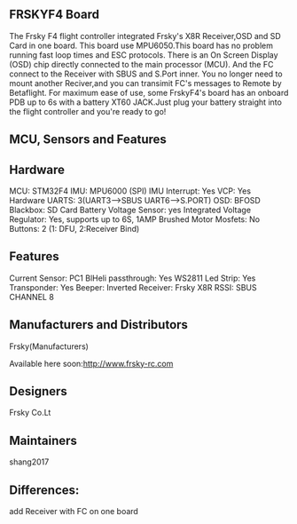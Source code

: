 ## FRSKYF4 Board

The Frsky F4 flight controller integrated Frsky's X8R Receiver,OSD and SD Card in one board. This board  use MPU6050.This board has no problem running fast loop times and ESC protocols. There is an On Screen Display (OSD) chip directly connected to the main processor (MCU). And the FC connect to the Receiver with SBUS and S.Port inner. You no longer need to mount another Reciver,and you can transimit FC's messages to Remote by Betaflight.
For maximum ease of use, some FrskyF4's board has an onboard PDB up to 6s with a battery XT60 JACK.Just plug your battery straight into the flight controller and you're ready to go! 

## MCU, Sensors and Features

## Hardware

  MCU: STM32F4
  IMU: MPU6000 (SPI)
  IMU Interrupt: Yes
  VCP: Yes
  Hardware UARTS: 3(UART3-->SBUS UART6-->S.PORT)
  OSD: BFOSD
  Blackbox: SD Card
  Battery Voltage Sensor: yes
  Integrated Voltage Regulator: Yes, supports up to 6S, 1AMP
  Brushed Motor Mosfets: No
  Buttons: 2 (1: DFU, 2:Receiver Bind)

## Features

  Current Sensor: PC1
  BlHeli passthrough: Yes
  WS2811 Led Strip: Yes
  Transponder: Yes
  Beeper: Inverted
  Receiver: Frsky X8R
  RSSI:  SBUS CHANNEL 8

## Manufacturers and Distributors
  Frsky(Manufacturers)
  
  Available here soon:http://www.frsky-rc.com

## Designers

  Frsky Co.Lt

## Maintainers

  shang2017

## Differences:

  add Receiver with FC on one board
